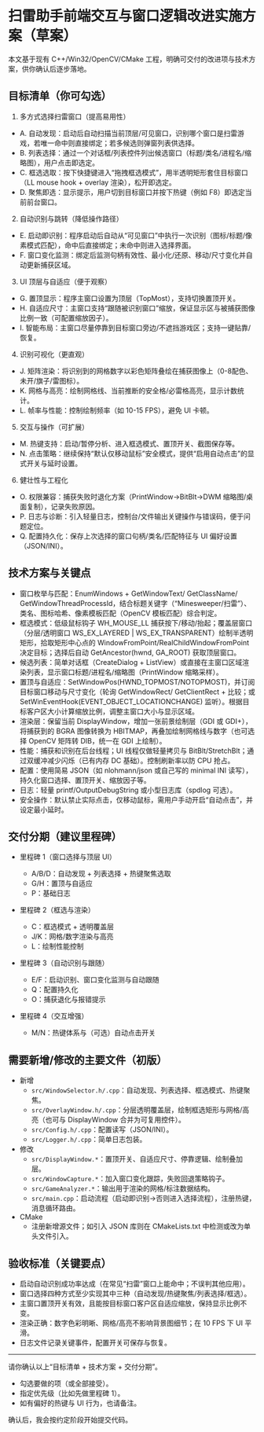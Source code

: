 # 扫雷助手前端交互与窗口逻辑改进实施方案（草案）

本文基于现有 C++/Win32/OpenCV/CMake 工程，明确可交付的改进项与技术方案，供你确认后逐步落地。

## 目标清单（你可勾选）

1) 多方式选择扫雷窗口（提高易用性）
- A. 自动发现：启动后自动扫描当前顶层/可见窗口，识别哪个窗口是扫雷游戏，若唯一命中则直接绑定；若多候选则弹窗列表供选择。
- B. 列表选择：通过一个对话框/列表控件列出候选窗口（标题/类名/进程名/缩略图），用户点击即选定。
- C. 框选选取：按下快捷键进入“拖拽框选模式”，用半透明矩形套住目标窗口（LL mouse hook + overlay 渲染），松开即选定。
- D. 聚焦即选：显示提示，用户切到目标窗口并按下热键（例如 F8）即选定当前前台窗口。

2) 自动识别与跳转（降低操作路径）
- E. 启动即识别：程序启动后自动从“可见窗口”中执行一次识别（图标/标题/像素模式匹配），命中后直接绑定；未命中则进入选择界面。
- F. 窗口变化监测：绑定后监测句柄有效性、最小化/还原、移动/尺寸变化并自动更新捕获区域。

3) UI 顶层与自适应（便于观察）
- G. 置顶显示：程序主窗口设置为顶层（TopMost），支持切换置顶开关。
- H. 自适应尺寸：主窗口支持“跟随被识别窗口”缩放，保证显示区与被捕获图像比例一致（可配置缩放因子）。
- I. 智能布局：主窗口尽量停靠到目标窗口旁边/不遮挡游戏区；支持一键贴靠/恢复。

4) 识别可视化（更直观）
- J. 矩阵渲染：将识别到的网格数字以彩色矩阵叠绘在捕获图像上（0-8配色、未开/旗子/雷图标）。
- K. 网格与高亮：绘制网格线、当前推断的安全格/必雷格高亮，显示计数统计。
- L. 帧率与性能：控制绘制频率（如 10-15 FPS），避免 UI 卡顿。

5) 交互与操作（可扩展）
- M. 热键支持：启动/暂停分析、进入框选模式、置顶开关、截图保存等。
- N. 点击策略：继续保持“默认仅移动鼠标”安全模式，提供“启用自动点击”的显式开关与延时设置。

6) 健壮性与工程化
- O. 权限兼容：捕获失败时退化方案（PrintWindow→BitBlt→DWM 缩略图/桌面复制），记录失败原因。
- P. 日志与诊断：引入轻量日志，控制台/文件输出关键操作与错误码，便于问题定位。
- Q. 配置持久化：保存上次选择的窗口句柄/类名/匹配特征与 UI 偏好设置（JSON/INI）。

## 技术方案与关键点

- 窗口枚举与匹配：EnumWindows + GetWindowText/ GetClassName/ GetWindowThreadProcessId，结合标题关键字（“Minesweeper/扫雷”）、类名、图标哈希、像素模板匹配（OpenCV 模板匹配）综合判定。
- 框选模式：低级鼠标钩子 WH_MOUSE_LL 捕获按下/移动/抬起；覆盖层窗口（分层/透明窗口 WS_EX_LAYERED | WS_EX_TRANSPARENT）绘制半透明矩形，拾取矩形中心点的 WindowFromPoint/RealChildWindowFromPoint 决定目标；选择后自动 GetAncestor(hwnd, GA_ROOT) 获取顶层窗口。
- 候选列表：简单对话框（CreateDialog + ListView）或直接在主窗口区域渲染列表，显示窗口标题/进程名/缩略图（PrintWindow 缩略采样）。
- 置顶与自适应：SetWindowPos(HWND_TOPMOST/NOTOPMOST)，并订阅目标窗口移动与尺寸变化（轮询 GetWindowRect/ GetClientRect + 比较；或 SetWinEventHook(EVENT_OBJECT_LOCATIONCHANGE) 监听）。根据目标客户区大小计算缩放比例，调整主窗口大小与显示区域。
- 渲染层：保留当前 DisplayWindow，增加一张前景绘制层（GDI 或 GDI+），将捕获到的 BGRA 图像转换为 HBITMAP，再叠加绘制网格线与数字（也可选择 OpenCV 矩阵转 DIB，统一在 GDI 上绘制）。
- 性能：捕获和识别在后台线程；UI 线程仅做轻量拷贝与 BitBlt/StretchBlt；通过双缓冲减少闪烁（已有内存 DC 基础）。控制刷新率以防 CPU 抢占。
- 配置：使用简易 JSON（如 nlohmann/json 或自己写的 minimal INI 读写），持久化窗口选择、置顶开关、缩放因子等。
- 日志：轻量 printf/OutputDebugString 或小型日志库（spdlog 可选）。
- 安全操作：默认禁止实际点击，仅移动鼠标，需用户手动开启“自动点击”，并设定最小延时。

## 交付分期（建议里程碑）

- 里程碑 1（窗口选择与顶层 UI）
  - A/B/D：自动发现 + 列表选择 + 热键聚焦选取
  - G/H：置顶与自适应
  - P：基础日志

- 里程碑 2（框选与渲染）
  - C：框选模式 + 透明覆盖层
  - J/K：网格/数字渲染与高亮
  - L：绘制性能控制

- 里程碑 3（自动识别与跟随）
  - E/F：启动识别、窗口变化监测与自动跟随
  - Q：配置持久化
  - O：捕获退化与报错提示

- 里程碑 4（交互增强）
  - M/N：热键体系与（可选）自动点击开关

## 需要新增/修改的主要文件（初版）

- 新增
  - `src/WindowSelector.h/.cpp`：自动发现、列表选择、框选模式、热键聚焦。
  - `src/OverlayWindow.h/.cpp`：分层透明覆盖层，绘制框选矩形与网格/高亮（也可与 DisplayWindow 合并为可复用控件）。
  - `src/Config.h/.cpp`：配置读写（JSON/INI）。
  - `src/Logger.h/.cpp`：简单日志包装。
- 修改
  - `src/DisplayWindow.*`：置顶开关、自适应尺寸、停靠逻辑、绘制叠加层。
  - `src/WindowCapture.*`：加入窗口变化跟踪，失败回退策略钩子。
  - `src/GameAnalyzer.*`：输出用于渲染的网格/标注数据结构。
  - `src/main.cpp`：启动流程（启动即识别→否则进入选择流程），注册热键，消息循环路由。
- CMake
  - 注册新增源文件；如引入 JSON 库则在 CMakeLists.txt 中检测或改为单头文件引入。

## 验收标准（关键要点）
- 启动自动识别成功率达成（在常见“扫雷”窗口上能命中；不误判其他应用）。
- 窗口选择四种方式至少实现其中三种（自动发现/热键聚焦/列表选择/框选）。
- 主窗口置顶开关有效，且能按目标窗口客户区自适应缩放，保持显示比例不变。
- 渲染正确：数字色彩明晰、网格/高亮不影响背景图细节；在 10 FPS 下 UI 平滑。
- 日志文件记录关键事件，配置开关可保存与恢复。

---
请你确认以上“目标清单 + 技术方案 + 交付分期”。
- 勾选要做的项（或全部接受）。
- 指定优先级（比如先做里程碑 1）。
- 如有偏好的热键与 UI 行为，也请备注。

确认后，我会按约定阶段开始提交代码。